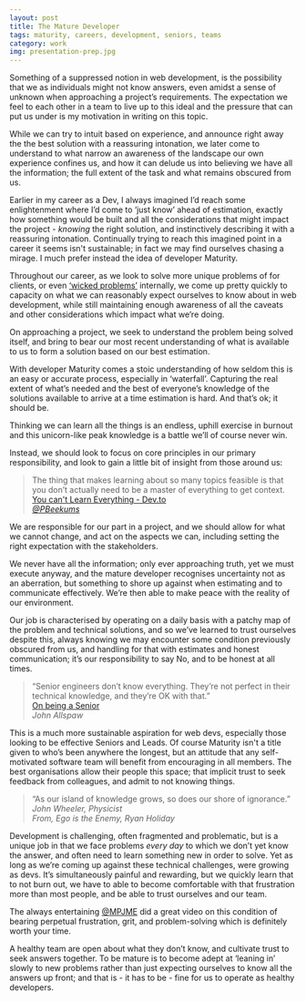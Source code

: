 ```yaml
---
layout: post
title: The Mature Developer
tags: maturity, careers, development, seniors, teams
category: work
img: presentation-prep.jpg
---
```



Something of a suppressed notion in web development, is the possibility that we as individuals might not know answers, even amidst a sense of unknown when approaching a project’s requirements. The expectation we feel to each other in a team to live up to this ideal and the pressure that can put us under is my motivation in writing on this topic.

While we can try to intuit based on experience, and announce right away the the best solution with a reassuring intonation, we later come to understand to what narrow an awareness of the landscape our own experience confines us, and how it can delude us into believing we have all the information; the full extent of the task and what remains obscured from us.

Earlier in my career as a Dev, I always imagined I’d reach some enlightenment where I’d come to ‘just know’ ahead of estimation, exactly how something would be built and all the considerations that might impact the project - *knowing* the right solution, and instinctively describing it with a reassuring intonation. Continually trying to reach this imagined point in a career it seems isn't sustainable; in fact we may find ourselves chasing a mirage. I much prefer instead the idea of developer Maturity.

Throughout our career, as we look to solve more unique problems of for clients, or even [‘wicked problems’](https://en.wikipedia.org/wiki/Wicked_problem) internally, we come up pretty quickly to capacity on what we can reasonably expect ourselves to know about in web development, while still maintaining enough awareness of all the caveats and other considerations which impact what we’re doing.

On approaching a project, we seek to understand the problem being solved itself, and bring to bear our most recent understanding of what is available to us to form a solution based on our best estimation. 

With developer Maturity comes a stoic understanding of how seldom this is an easy or accurate process, especially in ‘waterfall’. Capturing the real extent of what’s needed and the best of everyone’s knowledge of the solutions available to arrive at a time estimation is hard. And that’s ok; it should be.

Thinking we can learn all the things is an endless, uphill exercise in burnout and this unicorn-like peak knowledge is a battle we’ll of course never win.

Instead, we should look to focus on core principles in our primary responsibility, and look to gain a little bit of insight from those around us:

> The thing that makes learning about so many topics feasible is that you don’t actually need to be a master of everything to get context.  
[You can't Learn Everything - Dev.to](https://dev.to/pbeekums/you-cant-learn-everything)  
_[@PBeekums](https://twitter.com/PBeekums)_

We are responsible for our part in a project, and we should allow for what we cannot change, and act on the aspects we can, including setting the right expectation with the stakeholders. 
 
We never have all the information; only ever approaching truth, yet we must execute anyway, and the mature developer recognises uncertainty not as an aberration, but something to shore up against when estimating and to communicate effectively. We’re then able to make peace with the reality of our environment.

Our job is characterised by operating on a daily basis with a patchy map of the problem and technical solutions, and so we’ve learned to trust ourselves despite this, always knowing we may encounter some condition previously obscured from us, and handling for that with estimates and honest communication; it’s our responsibility to say No, and to be honest at all times.

> “Senior engineers don’t know everything. They’re not perfect in their technical knowledge, and they’re OK with that.”  
[On being a Senior](http://www.kitchensoap.com/2012/10/25/on-being-a-senior-engineer/)  
_John Allspaw_

This is a much more sustainable aspiration for web devs, especially those looking to be effective Seniors and Leads. Of course Maturity isn't a title given to who’s been anywhere the longest, but an attitude that any self-motivated software team will benefit from encouraging in all members. 
The best organisations allow their people this space; that implicit trust to seek feedback from colleagues, and admit to not knowing things.

> “As our island of knowledge grows, so does our shore of ignorance.”  
_John Wheeler, Physicist_  
_From, Ego is the Enemy, Ryan Holiday_

Development is challenging, often fragmented and problematic, but is a unique job in that we face problems *every day* to which we don’t yet know the answer, and often need to learn something new in order to solve. Yet as long as we’re coming up against these technical challenges, were growing as devs. It’s simultaneously painful and rewarding, but we quickly learn that to not burn out, we have to able to become comfortable with that frustration more than most people, and be able to trust ourselves and our team.

The always entertaining [@MPJME](https://twitter.com/@MPJME) did a great video on this condition of bearing perpetual frustration, grit, and problem-solving which is definitely worth your time.

A healthy team are open about what they don’t know, and cultivate trust to seek answers together. To be mature is to become adept at ‘leaning in’ slowly to new problems rather than just expecting ourselves to know all the answers up front; and that is - it has to be - fine for us to operate as healthy developers.
